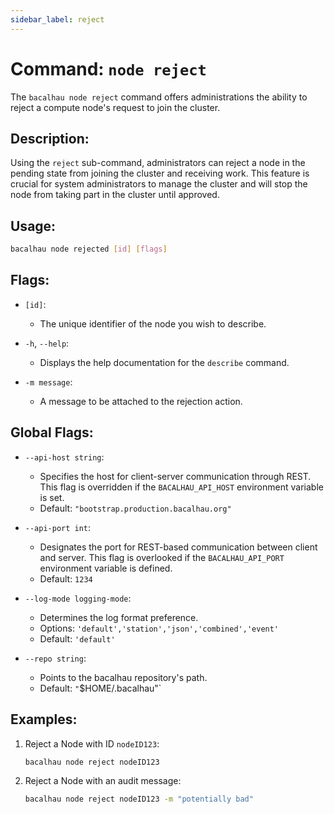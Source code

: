 ```yaml
---
sidebar_label: reject
---
```


# Command: `node reject`

The `bacalhau node reject` command offers administrations the ability to reject a compute node's request to join the cluster.

## Description:

Using the `reject` sub-command, administrators can reject a node in the pending state from joining the cluster and receiving work. This feature is crucial for system administrators to manage the cluster and will stop the node from taking part in the cluster until approved.

## Usage:

```bash
bacalhau node rejected [id] [flags]
```

## Flags:

- `[id]`:

  - The unique identifier of the node you wish to describe.

- `-h`, `--help`:

  - Displays the help documentation for the `describe` command.

- `-m message`:

  - A message to be attached to the rejection action.

## Global Flags:

- `--api-host string`:

  - Specifies the host for client-server communication through REST. This flag is overridden if the `BACALHAU_API_HOST` environment variable is set.
  - Default: `"bootstrap.production.bacalhau.org"`

- `--api-port int`:

  - Designates the port for REST-based communication between client and server. This flag is overlooked if the `BACALHAU_API_PORT` environment variable is defined.
  - Default: `1234`

- `--log-mode logging-mode`:

  - Determines the log format preference.
  - Options: `'default','station','json','combined','event'`
  - Default: `'default'`

- `--repo string`:
  - Points to the bacalhau repository's path.
  - Default: `"`$HOME/.bacalhau"`

## Examples:

1. Reject a Node with ID `nodeID123`:

   ```bash
   bacalhau node reject nodeID123
   ```

2. Reject a Node with an audit message:

   ```bash
   bacalhau node reject nodeID123 -m "potentially bad"
   ```
